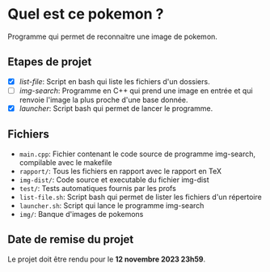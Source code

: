 # Quel est ce pokemon ?
Programme qui permet de reconnaitre une image de pokemon.

## Etapes de projet
 - [x] *list-file*: Script en bash qui liste les fichiers d'un dossiers.
 - [ ] *img-search*: Programme en C++ qui prend une image en entrée et qui renvoie l'image la plus proche d'une base donnée.
 - [x] *launcher*: Script bash qui permet de lancer le programme.

## Fichiers
 - `main.cpp`: Fichier contenant le code source de programme img-search, compilable avec le makefile
 - `rapport/`: Tous les fichiers en rapport avec le rapport en TeX
 - `img-dist/`: Code source et executable du fichier img-dist
 - `test/`: Tests automatiques fournis par les profs
 - `list-file.sh`: Script bash qui permet de lister les fichiers d'un répertoire
 - `launcher.sh`: Script qui lance le programme img-search
 - `img/`: Banque d'images de pokemons

## Date de remise du projet
Le projet doit être rendu pour le **12 novembre 2023 23h59**.
